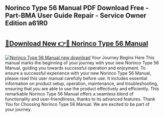 ## Norinco Type 56 Manual PDF Download Free - Part-BMA User Guide Repair - Service Owner Edition a61R0

# <h2><a href="http://bc53113.oget.top/?id=Norinco+Type+56+Manual">🔗Download New 👉🔴 Norinco Type 56 Manual</a></h2>

[![Norinco Type 56 Manual new download](https://i.imgur.com/5g1atiW.png)](http://bc53113.oget.top/?id=Norinco+Type+56+Manual)
Your Journey Begins Here This manual marks the beginning of your journey with your new Norinco Type 56 Manual, guiding you towards successful operation and enjoyment. To ensure a successful experience with your new Norinco Type 56 Manual, please read this user manual carefully before use. It includes essential information on product setup, operation, maintenance, and troubleshooting, ensuring that you are able to use the product effectively and efficiently. This remarkable Norinco Type 56 Manual offers a seamless blend of functionality and user-friendliness, thanks to its advanced features. Thank You for Choosing Norinco Type 56 Manual. We are excited to be part of your journey.
